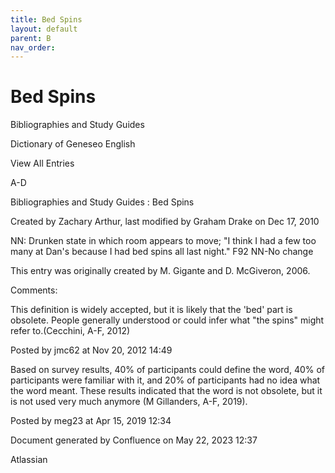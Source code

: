 ```yaml
---
title: Bed Spins
layout: default
parent: B
nav_order:
---
```


# Bed Spins

Bibliographies and Study Guides

Dictionary of Geneseo English

View All Entries

A-D

Bibliographies and Study Guides : Bed Spins

Created by  Zachary Arthur, last modified by  Graham Drake on Dec 17, 2010

NN: Drunken state in which room appears to move; &quot;I think I had a few too many at Dan's because I had bed spins all last night.&quot; F92 NN-No change 

This entry was originally created by M. Gigante and D. McGiveron, 2006.

Comments:

This definition is widely accepted, but it is likely that the 'bed' part is obsolete. People generally understood or could infer what &quot;the spins&quot; might refer to.(Cecchini, A-F, 2012)

Posted by jmc62 at Nov 20, 2012 14:49

Based on survey results, 40% of participants could define the word, 40% of participants were familiar with it, and 20% of participants had no idea what the word meant. These results indicated that the word is not obsolete, but it is not used very much anymore (M Gillanders, A-F, 2019).

Posted by meg23 at Apr 15, 2019 12:34

Document generated by Confluence on May 22, 2023 12:37

Atlassian
